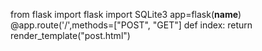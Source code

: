 from flask import flask
import SQLite3
app=flask(__name__)
@app.route('/',methods=["POST", "GET"]
def index:
 return render_template("post.html") 
